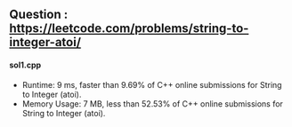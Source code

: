 ## Question : https://leetcode.com/problems/string-to-integer-atoi/

#### sol1.cpp

* Runtime: 9 ms, faster than 9.69% of C++ online submissions for String to Integer (atoi).
* Memory Usage: 7 MB, less than 52.53% of C++ online submissions for String to Integer (atoi).
